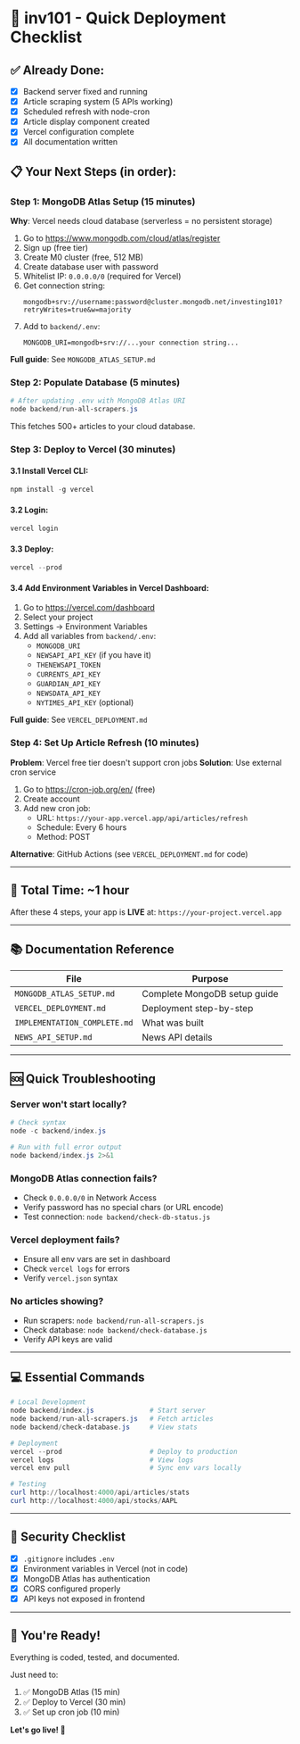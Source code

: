 # 🚀 inv101 - Quick Deployment Checklist

## ✅ Already Done:
- [x] Backend server fixed and running
- [x] Article scraping system (5 APIs working)
- [x] Scheduled refresh with node-cron
- [x] Article display component created
- [x] Vercel configuration complete
- [x] All documentation written

## 📋 Your Next Steps (in order):

### Step 1: MongoDB Atlas Setup (15 minutes)
**Why**: Vercel needs cloud database (serverless = no persistent storage)

1. Go to https://www.mongodb.com/cloud/atlas/register
2. Sign up (free tier)
3. Create M0 cluster (free, 512 MB)
4. Create database user with password
5. Whitelist IP: `0.0.0.0/0` (required for Vercel)
6. Get connection string:
   ```
   mongodb+srv://username:password@cluster.mongodb.net/investing101?retryWrites=true&w=majority
   ```
7. Add to `backend/.env`:
   ```
   MONGODB_URI=mongodb+srv://...your connection string...
   ```

**Full guide**: See `MONGODB_ATLAS_SETUP.md`

### Step 2: Populate Database (5 minutes)
```powershell
# After updating .env with MongoDB Atlas URI
node backend/run-all-scrapers.js
```

This fetches 500+ articles to your cloud database.

### Step 3: Deploy to Vercel (30 minutes)

#### 3.1 Install Vercel CLI:
```powershell
npm install -g vercel
```

#### 3.2 Login:
```powershell
vercel login
```

#### 3.3 Deploy:
```powershell
vercel --prod
```

#### 3.4 Add Environment Variables in Vercel Dashboard:
1. Go to https://vercel.com/dashboard
2. Select your project
3. Settings → Environment Variables
4. Add all variables from `backend/.env`:
   - `MONGODB_URI`
   - `NEWSAPI_API_KEY` (if you have it)
   - `THENEWSAPI_TOKEN`
   - `CURRENTS_API_KEY`
   - `GUARDIAN_API_KEY`
   - `NEWSDATA_API_KEY`
   - `NYTIMES_API_KEY` (optional)

**Full guide**: See `VERCEL_DEPLOYMENT.md`

### Step 4: Set Up Article Refresh (10 minutes)
**Problem**: Vercel free tier doesn't support cron jobs
**Solution**: Use external cron service

1. Go to https://cron-job.org/en/ (free)
2. Create account
3. Add new cron job:
   - URL: `https://your-app.vercel.app/api/articles/refresh`
   - Schedule: Every 6 hours
   - Method: POST

**Alternative**: GitHub Actions (see `VERCEL_DEPLOYMENT.md` for code)

---

## 🎯 Total Time: ~1 hour

After these 4 steps, your app is **LIVE** at:
`https://your-project.vercel.app`

---

## 📚 Documentation Reference

| File | Purpose |
|------|---------|
| `MONGODB_ATLAS_SETUP.md` | Complete MongoDB setup guide |
| `VERCEL_DEPLOYMENT.md` | Deployment step-by-step |
| `IMPLEMENTATION_COMPLETE.md` | What was built |
| `NEWS_API_SETUP.md` | News API details |

---

## 🆘 Quick Troubleshooting

### Server won't start locally?
```powershell
# Check syntax
node -c backend/index.js

# Run with full error output
node backend/index.js 2>&1
```

### MongoDB Atlas connection fails?
- Check `0.0.0.0/0` in Network Access
- Verify password has no special chars (or URL encode)
- Test connection: `node backend/check-db-status.js`

### Vercel deployment fails?
- Ensure all env vars are set in dashboard
- Check `vercel logs` for errors
- Verify `vercel.json` syntax

### No articles showing?
- Run scrapers: `node backend/run-all-scrapers.js`
- Check database: `node backend/check-database.js`
- Verify API keys are valid

---

## 💻 Essential Commands

```powershell
# Local Development
node backend/index.js              # Start server
node backend/run-all-scrapers.js   # Fetch articles
node backend/check-database.js     # View stats

# Deployment
vercel --prod                      # Deploy to production
vercel logs                        # View logs
vercel env pull                    # Sync env vars locally

# Testing
curl http://localhost:4000/api/articles/stats
curl http://localhost:4000/api/stocks/AAPL
```

---

## 🔐 Security Checklist

- [x] `.gitignore` includes `.env`
- [x] Environment variables in Vercel (not in code)
- [x] MongoDB Atlas has authentication
- [x] CORS configured properly
- [x] API keys not exposed in frontend

---

## 🎉 You're Ready!

Everything is coded, tested, and documented.

Just need to:
1. ✅ MongoDB Atlas (15 min)
2. ✅ Deploy to Vercel (30 min)
3. ✅ Set up cron job (10 min)

**Let's go live! 🚀**
